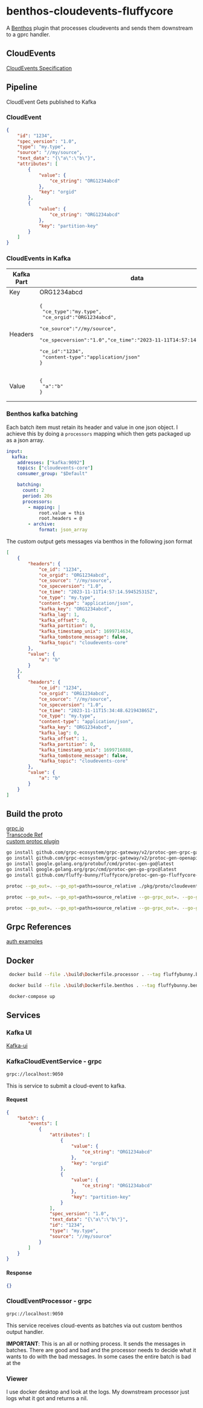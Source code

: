 # benthos-cloudevents-fluffycore

A [Benthos](https://www.benthos.dev/) plugin that processes cloudevents and sends them downstream to a gprc handler.  

## CloudEvents

[CloudEvents Specification](https://github.com/cloudevents/spec/blob/v1.0.2/cloudevents/spec.md)  

## Pipeline

CloudEvent Gets published to Kafka
### CloudEvent

```json
{
    "id": "1234",
    "spec_version": "1.0",
    "type": "my.type",
    "source": "//my/source",
    "text_data": "{\"a\":\"b\"}",
    "attributes": [
        {
            "value": {
                "ce_string": "ORG1234abcd"
            },
            "key": "orgid"
        },
        {
            "value": {
                "ce_string": "ORG1234abcd"
            },
            "key": "partition-key"
        }
    ]
}
```
### CloudEvents in Kafka

| Kafka Part | data         |
| ---        | ---          |
| Key        | ORG1234abcd  |
| Headers    | <pre>{<br>  "ce_type":"my.type",<br>  "ce_orgid":"ORG1234abcd",<br>  "ce_source":"//my/source",<br>  "ce_specversion":"1.0","ce_time":"2023-11-11T14:57:14.594525315Z",<br>  "ce_id":"1234",<br>  "content-type":"application/json"<br>}</pre>|
| Value   | <pre>{<br>  "a":"b"<br>}</pre>|


### Benthos kafka batching

Each batch item must retain its header and value in one json object.  I achieve this by doing a ```processors``` mapping which then gets packaged up as a json array.

```yaml
input:
  kafka:
    addresses: ["kafka:9092"]
    topics: ["cloudevents-core"]
    consumer_group: "$Default"

    batching:
      count: 2
      period: 20s
      processors:
        - mapping: |
            root.value = this
            root.headers = @   
        - archive:
            format: json_array
```

The custom output gets messages via benthos in the following json format

```json
[
    {
        "headers": {
            "ce_id": "1234",
            "ce_orgid": "ORG1234abcd",
            "ce_source": "//my/source",
            "ce_specversion": "1.0",
            "ce_time": "2023-11-11T14:57:14.594525315Z",
            "ce_type": "my.type",
            "content-type": "application/json",
            "kafka_key": "ORG1234abcd",
            "kafka_lag": 1,
            "kafka_offset": 0,
            "kafka_partition": 0,
            "kafka_timestamp_unix": 1699714634,
            "kafka_tombstone_message": false,
            "kafka_topic": "cloudevents-core"
        },
        "value": {
            "a": "b"
        }
    },
    {
        "headers": {
            "ce_id": "1234",
            "ce_orgid": "ORG1234abcd",
            "ce_source": "//my/source",
            "ce_specversion": "1.0",
            "ce_time": "2023-11-11T15:34:48.621943865Z",
            "ce_type": "my.type",
            "content-type": "application/json",
            "kafka_key": "ORG1234abcd",
            "kafka_lag": 0,
            "kafka_offset": 1,
            "kafka_partition": 0,
            "kafka_timestamp_unix": 1699716888,
            "kafka_tombstone_message": false,
            "kafka_topic": "cloudevents-core"
        },
        "value": {
            "a": "b"
        }
    }
]
```

## Build the proto

[grpc.io](https://grpc.io/docs/languages/go/basics/)  
[Transcode Ref](https://grpc-ecosystem.github.io/grpc-gateway/docs/tutorials/introduction/)  
[custom protoc plugin](https://rotemtam.com/2021/03/22/creating-a-protoc-plugin-to-gen-go-code/)  

```bash
go install github.com/grpc-ecosystem/grpc-gateway/v2/protoc-gen-grpc-gateway@latest
go install github.com/grpc-ecosystem/grpc-gateway/v2/protoc-gen-openapiv2@latest
go install google.golang.org/protobuf/cmd/protoc-gen-go@latest
go install google.golang.org/grpc/cmd/protoc-gen-go-grpc@latest
go install github.com/fluffy-bunny/fluffycore/protoc-gen-go-fluffycore-di/cmd/protoc-gen-go-fluffycore-di@latest
```

```bash
protoc --go_out=. --go_opt=paths=source_relative ./pkg/proto/cloudevents/cloudevents.proto  

protoc --go_out=. --go_opt=paths=source_relative --go-grpc_out=. --go-grpc_opt=paths=source_relative --go-fluffycore-di_out=.  --go-fluffycore-di_opt=paths=source_relative ./pkg/proto/cloudeventprocessor/cloudeventprocessor.proto 

protoc --go_out=. --go_opt=paths=source_relative --go-grpc_out=. --go-grpc_opt=paths=source_relative --go-fluffycore-di_out=.  --go-fluffycore-di_opt=paths=source_relative ./pkg/proto/kafkacloudevent/kafkacloudevent.proto 

```

## Grpc References

[auth examples](https://github.com/johanbrandhorst/grpc-auth-example)  


## Docker

```bash
 docker build --file .\build\Dockerfile.processor . --tag fluffybunny.benthos.processor

 docker build --file .\build\Dockerfile.benthos . --tag fluffybunny.benthos.benthos

 docker-compose up
```

## Services

### Kafka UI

[Kafka-ui](http://localhost:9090/)  

### KafkaCloudEventService - grpc

```bash
grpc://localhost:9050
```

This is service to submit a cloud-event to kafka.  

#### Request

```json
{
    "batch": {
        "events": [
            {
                "attributes": [
                    {
                        "value": {
                            "ce_string": "ORG1234abcd"
                        },
                        "key": "orgid"
                    },
                    {
                        "value": {
                            "ce_string": "ORG1234abcd"
                        },
                        "key": "partition-key"
                    }
                ],
                "spec_version": "1.0",
                "text_data": "{\"a\":\"b\"}",
                "id": "1234",
                "type": "my.type",
                "source": "//my/source"
            }
        ]
    }
}
```

#### Response 

```json
{}
```

### CloudEventProcessor - grpc

```bash
grpc://localhost:9050
```

This service receives cloud-events as batches via out custom benthos output handler.

**IMPORTANT**: This is an all or nothing process.  It sends the messages in batches.  There are good and bad and the processor needs to decide what it wants to do with the bad messages.  In some cases the entire batch is bad at the 

### Viewer

I use docker desktop and look at the logs.  My downstream processor just logs what it got and returns a nil.  

